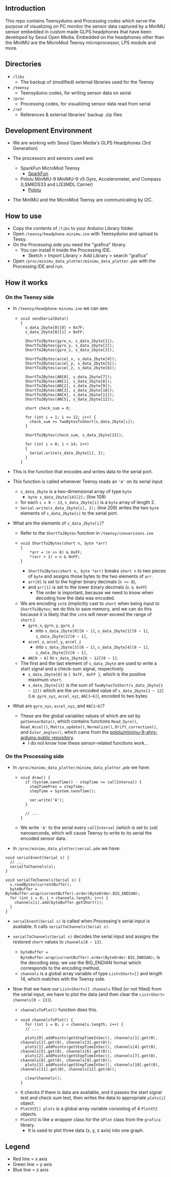 ## Introduction
This repo contains Teensyduino and Processing codes which serve the purpose of visualizing on PC monitor the sensor data captured by a MinIMU sensor embedded in custom made GLPS headphones that have been developed by Seoul Open Media. Embedded on the headphones other than the MinIMU are the MicroMod Teensy microprocessor, LPS module and more.

## Directories
- ```/libs```
  - The backup of (modified) external libraries used for the Teensy
- ```/teensy```
  - Teensyduino codes, for writing sensor data on serial
- ```/proc```
  - Processing codes, for visualizing sensor data read from serial
- ```/ref```
  - References & external libraries' backup .zip files

## Development Environment
- We are working with Seoul Open Media's GLPS Headphones (3rd Generation)
- The processors and sensors used are:

  - SparkFun MicroMod Teensy 
    - [SparkFun](https://www.sparkfun.com/products/16402)
  - Pololu MinIMU-9 MinIMU-9 v5 Gyro, Accelerometer, and Compass (LSM6DS33 and LIS3MDL Carrier)
    - [Pololu](https://www.pololu.com/product/2738)

- The MinIMU and the MicroMod Teensy are communicating by I2C.

## How to use
- Copy the contents of ```/libs``` to your Arduino Library folder.
- Open ```/teensy/headphone-minimu.ino``` with Teensyduino and upload to Teesy.
- On the Processing side you need the "grafica" library.
  - You can install it inside the Processing IDE.
    - Sketch > Import Library > Add Library > search "grafica"
- Open ```/proc/minimu_data_plotter/minimu_data_plotter.pde``` with the Processing IDE and run.

## How it works
### On the Teensy side
- In ```/teensy/headphone-minimu.ino``` we can see:
  - ```
    void sendSerialData()
    {
      s_data_2byte[0][0] = 0x7F;
      s_data_2byte[0][1] = 0xFF;

      ShortTo2Bytes(gyro_x, s_data_2byte[1]);
      ShortTo2Bytes(gyro_y, s_data_2byte[2]);
      ShortTo2Bytes(gyro_z, s_data_2byte[3]);

      ShortTo2Bytes(accel_x, s_data_2byte[4]);
      ShortTo2Bytes(accel_y, s_data_2byte[5]);
      ShortTo2Bytes(accel_z, s_data_2byte[6]);

      ShortTo2Bytes(AN[0], s_data_2byte[7]);
      ShortTo2Bytes(AN[1], s_data_2byte[8]);
      ShortTo2Bytes(AN[2], s_data_2byte[9]);
      ShortTo2Bytes(AN[3], s_data_2byte[10]);
      ShortTo2Bytes(AN[4], s_data_2byte[11]);
      ShortTo2Bytes(AN[5], s_data_2byte[12]);

      short check_sum = 0;

      for (int i = 1; i <= 12; i++) {
        check_sum += TwoBytesToShort(s_data_2byte[i]);
      }

      ShortTo2Bytes(check_sum, s_data_2byte[13]);

      for (int i = 0; i < 14; i++)
      {
        Serial.write(s_data_2byte[i], 2);
      }
    }
    ```
- This is the function that encodes and writes data to the serial port.
- This function is called whenever Teensy reads an ```'A'``` on its serial input.
  - ```s_data_2byte``` is a two-dimensional array of type ```byte```
    - ```byte s_data_2byte[14][2];``` (line 109)
  - for each ```i = 0 ~ 13```, ```s_data_2byte[i]``` is a ```byte``` array of length 2.
  - ```Serial.write(s_data_2byte[i], 2);``` (line 209) writes the two ```byte``` elements of ```s_data_2byte[i]``` to the serial port.

- What are the elements of ```s_data_2byte[i]```?
  - Refer to the ```ShortTo2Bytes``` function in ```/teensy/conversions.ino```
  - ```
    void ShortTo2Bytes(short n, byte *arr)
    {
        *arr = (n >> 8) & 0xFF;
        *(arr + 1) = n & 0xFF;
    }
    ```
    - ```ShortTo2Bytes(short n, byte *arr)``` breaks ```short n``` to two pieces of ```byte``` and assigns those bytes to the two elements of ```arr```.
    - ```arr[0]``` is set to the higher binary decimals (```n >> 8```),
    - and ```arr[1]``` is set to the lower binary decimals (```n & 0xFF```)
      - The order is important, because we need to know when decoding how the data was encoded.
  - We are encoding ```int```s (implicitly cast to ```short``` when being input to ```ShortTo2Bytes```; we do this to save memory, and we can do this because it is likely that the ```int```s will never exceed the range of ```short```.)
    - ```gyro_x```, ```gyro_y```, ```gyro_z``` 
      - into ```s_data_2byte[0][0 ~ 1]```, ```s_data_2byte[1][0 ~ 1]```, ```s_data_2byte[2][0 ~ 1]```,
    - ```accel_x```, ```accel_y```, ```accel_z``` 
      - into ```s_data_2byte[3][0 ~ 1]```, ```s_data_2byte[4][0 ~ 1]```, ```s_data_2byte[5][0 ~ 1]```,
    - ```AN[0 ~ 6]``` to ```s_data_2byte[6 ~ 12][0 ~ 1]```.
  - The first and the last element of ```s_data_2byte``` are used to write a start signal and a check-sum signal, respectively.
    - ```s_data_2byte[0]``` is ```{ 0x7F, 0xFF }```, which is the positive maximum ```short```.
    - ```s_data_2byte[13]``` is the sum of ```TwoBytesToShort(s_data_2byte[1 ~ 12])``` which are the un-encoded value of ```s_data_2byte[1 ~ 12]``` (i.e. ```gyro_xyz```, ```accel_xyz```, ```AN[1~6]```), encoded to two bytes.
- What are ```gyro_xyz```, ```accel_xyz```, and ```AN[1~6]```?
  - These are the global variables values of which are set by ```getSensorData()```, which contains functions ```Read_Gyro()```, ```Read_Accel()```, ```Matrix_update()```, ```Normalize()```, ```Drift_correction()```, and ```Euler_angles()```, which came from the [pololu/minimu-9-ahrs-arduino public repository](https://github.com/pololu/minimu-9-ahrs-arduino/tree/master/MinIMU9AHRS).
    - I do not know how these sensor-related functions work...

### On the Processing side
- In ```/proc/minimu_data_plotter/minimu_data_plotter.pde``` we have:
  - ```
    void draw() {
      if (System.nanoTime() - stepTime >= callInterval) {
        stepTimePrev = stepTime;
        stepTime = System.nanoTime();

        ser.write('A');
      }

      // ...
    }
    ```
  - We write ```'A'``` to the serial every ```callInterval``` (which is set to ```1e8```) nanoseconds, which will cause Teensy to write to its serial the encoded sensor data.

- In ```/proc/minimu_data_plotter/serial.pde``` we have:
```
void serialEvent(Serial s) {
  // ...
  serialToChannels(s);
}
```
```
void serialToChannels(Serial s) {
  s.readBytes(currentBuffer);
  byteBuffer = ByteBuffer.wrap(currentBuffer).order(ByteOrder.BIG_ENDIAN);
  for (int i = 0; i < channels.length; i++) {
    channels[i].add(byteBuffer.getShort());
  }
}
```
- ```serialEvent(Serial s)``` is called when Processing's serial input is available. It calls ```serialToChannels(Serial s)```.
- ```serialToChannels(Serial s)``` decodes the serial input and assigns the restored ```short``` values to ```channels[0 ~ 13]```.
  - ```byteBuffer = ByteBuffer.wrap(currentBuffer).order(ByteOrder.BIG_ENDIAN);``` is the decoding step; we use the BIG_ENDIAN format which corresponds to the encoding method.
  - ```channels``` is a global array variable of type ```List<Short>[]``` and length 14, which matches with the Teensy side.

- Now that we have our ```List<Short>[] channels``` filled (or not filled) from the serial input, we have to plot the data (and then clear the ```List<Short> channels[0 ~ 13]```).
  - ```channelsToPlot()``` function does this.
  - ```
    void channelsToPlot() {
      for (int i = 0; i < channels.length; i++) {
      // ...

      plots[0].addPoints(getStepTimeInSec(), channels[1].get(0), channels[2].get(0), channels[3].get(0));
      plots[1].addPoints(getStepTimeInSec(), channels[4].get(0), channels[5].get(0), channels[6].get(0));
      plots[2].addPoints(getStepTimeInSec(), channels[7].get(0), channels[8].get(0), channels[9].get(0));
      plots[3].addPoints(getStepTimeInSec(), channels[10].get(0), channels[11].get(0), channels[12].get(0));

      clearChannels();
    }
    ```
  - It checks if there is data are available, and it passes the start signal test and check sum test, then writes the data to appropriate ```plots[i]``` object.
  - ```PlotXYZ[] plots``` is a global array variable consisting of 4 ```PlotXYZ``` objects.
  - ```PlotXYZ``` is like a wrapper class for the ```GPlot``` class from the ```grafica``` library.
    - It is used to plot three data (x, y, z axis) into one graph.

## Legend
- Red line = x axis
- Green line = y axis
- Blue line = z axis